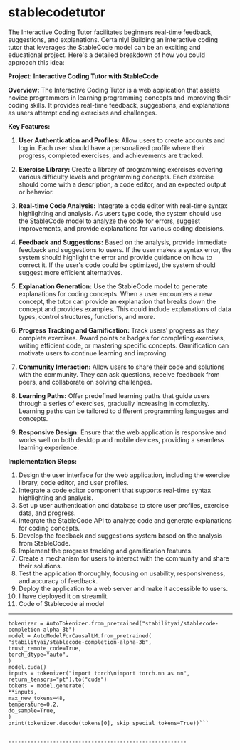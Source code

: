 # stablecodetutor
The Interactive Coding Tutor facilitates beginners real-time feedback, suggestions, and explanations.
Certainly! Building an interactive coding tutor that leverages the StableCode model can be an exciting and educational project. Here's a detailed breakdown of how you could approach this idea:

**Project: Interactive Coding Tutor with StableCode**

**Overview:**
The Interactive Coding Tutor is a web application that assists novice programmers in learning programming concepts and improving their coding skills. It provides real-time feedback, suggestions, and explanations as users attempt coding exercises and challenges.

**Key Features:**

1. **User Authentication and Profiles:**
   Allow users to create accounts and log in. Each user should have a personalized profile where their progress, completed exercises, and achievements are tracked.

2. **Exercise Library:**
   Create a library of programming exercises covering various difficulty levels and programming concepts. Each exercise should come with a description, a code editor, and an expected output or behavior.

3. **Real-time Code Analysis:**
   Integrate a code editor with real-time syntax highlighting and analysis. As users type code, the system should use the StableCode model to analyze the code for errors, suggest improvements, and provide explanations for various coding decisions.

4. **Feedback and Suggestions:**
   Based on the analysis, provide immediate feedback and suggestions to users. If the user makes a syntax error, the system should highlight the error and provide guidance on how to correct it. If the user's code could be optimized, the system should suggest more efficient alternatives.

5. **Explanation Generation:**
   Use the StableCode model to generate explanations for coding concepts. When a user encounters a new concept, the tutor can provide an explanation that breaks down the concept and provides examples. This could include explanations of data types, control structures, functions, and more.

6. **Progress Tracking and Gamification:**
   Track users' progress as they complete exercises. Award points or badges for completing exercises, writing efficient code, or mastering specific concepts. Gamification can motivate users to continue learning and improving.

7. **Community Interaction:**
   Allow users to share their code and solutions with the community. They can ask questions, receive feedback from peers, and collaborate on solving challenges.

8. **Learning Paths:**
   Offer predefined learning paths that guide users through a series of exercises, gradually increasing in complexity. Learning paths can be tailored to different programming languages and concepts.

9. **Responsive Design:**
   Ensure that the web application is responsive and works well on both desktop and mobile devices, providing a seamless learning experience.

**Implementation Steps:**

1. Design the user interface for the web application, including the exercise library, code editor, and user profiles.
2. Integrate a code editor component that supports real-time syntax highlighting and analysis.
3. Set up user authentication and database to store user profiles, exercise data, and progress.
4. Integrate the StableCode API to analyze code and generate explanations for coding concepts.
5. Develop the feedback and suggestions system based on the analysis from StableCode.
6. Implement the progress tracking and gamification features.
7. Create a mechanism for users to interact with the community and share their solutions.
8. Test the application thoroughly, focusing on usability, responsiveness, and accuracy of feedback.
9. Deploy the application to a web server and make it accessible to users.
10. I have deployed it on streamlit.
11. Code of Stablecode ai model

---------------------------------------------------------------
  
  ```from transformers import AutoModelForCausalLM, AutoTokenizer
tokenizer = AutoTokenizer.from_pretrained("stabilityai/stablecode-completion-alpha-3b")
model = AutoModelForCausalLM.from_pretrained(
  "stabilityai/stablecode-completion-alpha-3b",
  trust_remote_code=True,
  torch_dtype="auto",
)
model.cuda()
inputs = tokenizer("import torch\nimport torch.nn as nn", return_tensors="pt").to("cuda")
tokens = model.generate(
  **inputs,
  max_new_tokens=48,
  temperature=0.2,
  do_sample=True,
)
print(tokenizer.decode(tokens[0], skip_special_tokens=True))```

 
--------------------------------------------------------
